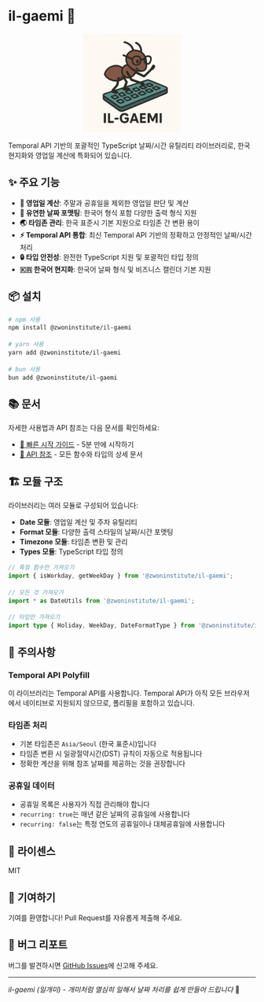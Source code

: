 # il-gaemi 🐜

<div align="center">
<img src="ilgaemi.png" alt="il-gaemi Logo" width=200>
</div>

Temporal API 기반의 포괄적인 TypeScript 날짜/시간 유틸리티 라이브러리로, 한국 현지화와 영업일 계산에 특화되어 있습니다.

## ✨ 주요 기능

- **🏢 영업일 계산**: 주말과 공휴일을 제외한 영업일 판단 및 계산
- **🎨 유연한 날짜 포맷팅**: 한국어 형식 포함 다양한 출력 형식 지원
- **🌏 타임존 관리**: 한국 표준시 기본 지원으로 타임존 간 변환 용이
- **⚡ Temporal API 통합**: 최신 Temporal API 기반의 정확하고 안정적인 날짜/시간 처리
- **🔒 타입 안전성**: 완전한 TypeScript 지원 및 포괄적인 타입 정의
- **🇰🇷 한국어 현지화**: 한국어 날짜 형식 및 비즈니스 캘린더 기본 지원

## 📦 설치

```bash
# npm 사용
npm install @zwoninstitute/il-gaemi

# yarn 사용
yarn add @zwoninstitute/il-gaemi

# bun 사용
bun add @zwoninstitute/il-gaemi
```

## 📚 문서

자세한 사용법과 API 참조는 다음 문서를 확인하세요:

- [🚀 빠른 시작 가이드](docs/KOR/QuickStart.md) - 5분 만에 시작하기
- [📖 API 참조](docs/KOR/API-Reference.md) - 모든 함수와 타입의 상세 문서

## 🏗️ 모듈 구조

라이브러리는 여러 모듈로 구성되어 있습니다:

- **Date 모듈**: 영업일 계산 및 주차 유틸리티
- **Format 모듈**: 다양한 출력 스타일의 날짜/시간 포맷팅
- **Timezone 모듈**: 타임존 변환 및 관리
- **Types 모듈**: TypeScript 타입 정의

```typescript
// 특정 함수만 가져오기
import { isWorkday, getWeekDay } from '@zwoninstitute/il-gaemi';

// 모든 것 가져오기
import * as DateUtils from '@zwoninstitute/il-gaemi';

// 타입만 가져오기
import type { Holiday, WeekDay, DateFormatType } from '@zwoninstitute/il-gaemi';
```

## 🚨 주의사항

### Temporal API Polyfill

이 라이브러리는 Temporal API를 사용합니다. Temporal API가 아직 모든 브라우저에서 네이티브로 지원되지 않으므로, 폴리필을 포함하고 있습니다.

### 타임존 처리

- 기본 타임존은 `Asia/Seoul` (한국 표준시)입니다
- 타임존 변환 시 일광절약시간(DST) 규칙이 자동으로 적용됩니다
- 정확한 계산을 위해 참조 날짜를 제공하는 것을 권장합니다

### 공휴일 데이터

- 공휴일 목록은 사용자가 직접 관리해야 합니다
- `recurring: true`는 매년 같은 날짜의 공휴일에 사용합니다
- `recurring: false`는 특정 연도의 공휴일이나 대체공휴일에 사용합니다

## 📄 라이센스

MIT

## 🤝 기여하기

기여를 환영합니다! Pull Request를 자유롭게 제출해 주세요.

## 🐛 버그 리포트

버그를 발견하시면 [GitHub Issues](https://github.com/zwoninstitute/il-gaemi/issues)에 신고해 주세요.

---

*il-gaemi (일개미) - 개미처럼 열심히 일해서 날짜 처리를 쉽게 만들어 드립니다* 🐜 